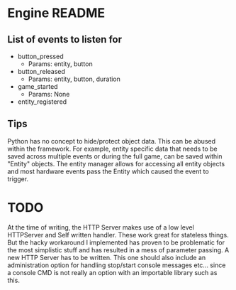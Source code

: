 # Engine README
## List of events to listen for
- button_pressed
    - Params: entity, button
- button_released
    - Params: entity, button, duration
- game_started
    - Params: None
- entity_registered

## Tips
Python has no concept to hide/protect object data. This can be abused within the framework.
For example, entity specific data that needs to be saved across multiple events or during the full game, can be saved
within "Entity" objects. The entity manager allows for accessing all entity objects and most hardware events pass the
Entity which caused the event to trigger.

# TODO
At the time of writing, the HTTP Server makes use of a low level HTTPServer and Self written handler.
These work great for stateless things. But the hacky workaround I implemented has proven to be problematic for
the most simplistic stuff and has resulted in a mess of parameter passing. A new HTTP Server has to be written.
This one should also include an administration option for handling stop/start console messages etc... since a console
CMD is not really an option with an importable library such as this.